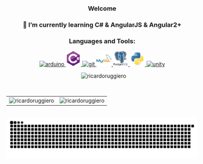 # <h3 align="center">Welcome</h3>
 <h3 align="center">🌱  I’m currently learning C# & AngularJS & Angular2+ </h3>


<h3 align="center">Languages and Tools:</h3>
<p align="center"> <a href="https://www.arduino.cc/" target="_blank" rel="noreferrer"> <img src="https://cdn.worldvectorlogo.com/logos/arduino-1.svg" alt="arduino" width="40" height="40"/> </a> <a href="https://www.w3schools.com/cs/" target="_blank" rel="noreferrer"> <img src="https://raw.githubusercontent.com/devicons/devicon/master/icons/csharp/csharp-original.svg" alt="csharp" width="40" height="40"/> </a> <a href="https://git-scm.com/" target="_blank" rel="noreferrer"> <img src="https://www.vectorlogo.zone/logos/git-scm/git-scm-icon.svg" alt="git" width="40" height="40"/> </a> <a href="https://www.mysql.com/" target="_blank" rel="noreferrer"> <img src="https://raw.githubusercontent.com/devicons/devicon/master/icons/mysql/mysql-original-wordmark.svg" alt="mysql" width="40" height="40"/> </a> <a href="https://www.postgresql.org" target="_blank" rel="noreferrer"> <img src="https://raw.githubusercontent.com/devicons/devicon/master/icons/postgresql/postgresql-original-wordmark.svg" alt="postgresql" width="40" height="40"/> </a> <a href="https://www.python.org" target="_blank" rel="noreferrer"> <img src="https://raw.githubusercontent.com/devicons/devicon/master/icons/python/python-original.svg" alt="python" width="40" height="40"/> </a> <a href="https://unity.com/" target="_blank" rel="noreferrer"> <img src="https://www.vectorlogo.zone/logos/unity3d/unity3d-icon.svg" alt="unity" width="40" height="40"/> </a> </p>

<p align="center">
  <img src="https://github-readme-stats.vercel.app/api/top-langs?username=ricardoruggiero&show_icons=true&theme=synthwave&locale=en&layout=compact" alt="ricardoruggiero" />
</p>

<table align="center">
  <tr>
    <td valign="top"><img src="https://github-readme-stats.vercel.app/api?username=ricardoruggiero&show_icons=true&theme=dracula&title_color=ecbbbb&text_color=519e7a&bg_color=510193&locale=en" alt="ricardoruggiero" /></td>
    <td valign="top"><img src="https://github-readme-streak-stats.herokuapp.com/?user=ricardoruggiero&theme=dark" alt="ricardoruggiero" /></td>
  </tr>
</table>

<picture >
  <source
    media="(prefers-color-scheme: dark)"
    srcset="https://raw.githubusercontent.com/RicardoRuggiero/RicardoRuggiero/output/github-contribution-grid-snake-dark.svg"
  />
  <source
    media="(prefers-color-scheme: light)"
    srcset="https://raw.githubusercontent.com/RicardoRuggiero/RicardoRuggiero/output/github-contribution-grid-snake.svg"
  />
  <img
    alt="github contribution grid snake animation"
    src="https://raw.githubusercontent.com/RicardoRuggiero/RicardoRuggiero/output/github-contribution-grid-snake.svg"
  />
</picture>
